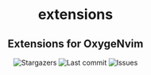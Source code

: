 <div align="center">
    <h1>extensions</h1>
    <h2>Extensions for OxygeNvim</h2>
</div>

<div align="center">
  <img alt="Stargazers" src="https://img.shields.io/github/stars/OxygeNvim/extensions?style=for-the-badge&colorA=0b1221&colorB=ff8e8e" />
  <img alt="Last commit" src="https://img.shields.io/github/last-commit/OxygeNvim/extensions?style=for-the-badge&colorA=0b1221&colorB=BDB0E4" />
  <img alt="Issues" src="https://img.shields.io/github/issues/OxygeNvim/extensions?style=for-the-badge&colorA=0b1221&colorB=FBC19D" />
</div>
